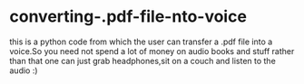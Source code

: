 # converting-.pdf-file-nto-voice
this is a python code from which the user can transfer a .pdf file into a voice.So you need not spend a lot of money on audio books and stuff rather than that 
one can just grab headphones,sit on a couch and listen to the audio :)
